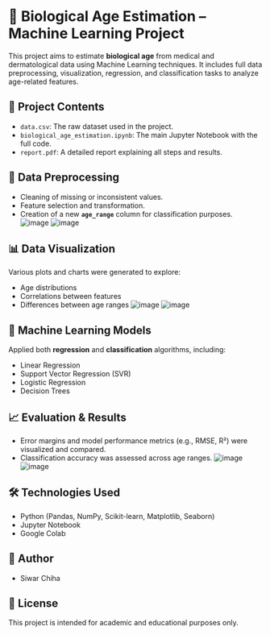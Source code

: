 # 🧬 Biological Age Estimation – Machine Learning Project

This project aims to estimate **biological age** from medical and dermatological data using Machine Learning techniques. It includes full data preprocessing, visualization, regression, and classification tasks to analyze age-related features.

## 📂 Project Contents

- `data.csv`: The raw dataset used in the project.
- `biological_age_estimation.ipynb`: The main Jupyter Notebook with the full code.
- `report.pdf`: A detailed report explaining all steps and results.

## 🧹 Data Preprocessing

- Cleaning of missing or inconsistent values.
- Feature selection and transformation.
- Creation of a new **`age_range`** column for classification purposes.
![image](https://github.com/user-attachments/assets/9fa148c3-70e1-4739-99c3-9eebcdfa36cc)
![image](https://github.com/user-attachments/assets/9fa148c3-70e1-4739-99c3-9eebcdfa36cc)

## 📊 Data Visualization

Various plots and charts were generated to explore:
- Age distributions
- Correlations between features
- Differences between age ranges
![image](https://github.com/user-attachments/assets/9b15f474-28b9-432d-a54a-2bcbfee806a9)
![image](https://github.com/user-attachments/assets/9b15f474-28b9-432d-a54a-2bcbfee806a9)

## 🤖 Machine Learning Models

Applied both **regression** and **classification** algorithms, including:
- Linear Regression
- Support Vector Regression (SVR)
- Logistic Regression
- Decision Trees

## 📈 Evaluation & Results

- Error margins and model performance metrics (e.g., RMSE, R²) were visualized and compared.
- Classification accuracy was assessed across age ranges.
  ![image](https://github.com/user-attachments/assets/8656101f-46ea-42c3-a122-a80008a6f741)
![image](https://github.com/user-attachments/assets/8656101f-46ea-42c3-a122-a80008a6f741)


## 🛠 Technologies Used

- Python (Pandas, NumPy, Scikit-learn, Matplotlib, Seaborn)
- Jupyter Notebook
- Google Colab

## 👤 Author

- Siwar Chiha

## 📄 License

This project is intended for academic and educational purposes only.
